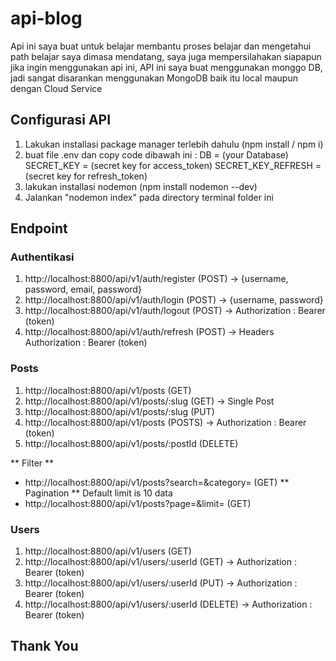 # api-blog
Api ini saya buat untuk belajar membantu proses belajar dan mengetahui path belajar saya dimasa mendatang, saya juga mempersilahakan siapapun jika ingin menggunakan api ini,
API ini saya buat menggunakan monggo DB, jadi sangat disarankan menggunakan MongoDB baik itu local maupun dengan Cloud Service

## Configurasi API
1.  Lakukan installasi package manager terlebih dahulu (npm install / npm i)
2.  buat file .env
    dan copy code dibawah ini :
    DB = (your Database)
    SECRET_KEY = (secret key for access_token)
    SECRET_KEY_REFRESH = (secret key for refresh_token)
3.  lakukan installasi nodemon (npm install nodemon --dev)
4.  Jalankan "nodemon index" pada directory terminal folder ini

## Endpoint
### Authentikasi
  1.  http://localhost:8800/api/v1/auth/register (POST) -> {username, password, email, password}
  2.  http://localhost:8800/api/v1/auth/login (POST) -> {username, password}
  3.  http://localhost:8800/api/v1/auth/logout (POST) -> Authorization : Bearer (token)
  4.  http://localhost:8800/api/v1/auth/refresh (POST) -> Headers Authorization : Bearer (token)

### Posts
  1.  http://localhost:8800/api/v1/posts (GET)
  2.  http://localhost:8800/api/v1/posts/:slug (GET) -> Single Post
  3.  http://localhost:8800/api/v1/posts/:slug (PUT) 
  4.  http://localhost:8800/api/v1/posts (POSTS) -> Authorization : Bearer (token) 
  5.  http://localhost:8800/api/v1/posts/:postId (DELETE) 
  
  ** Filter **
 -  http://localhost:8800/api/v1/posts?search=&category= (GET)
 ** Pagination **
    Default limit is 10 data
 -  http://localhost:8800/api/v1/posts?page=&limit= (GET)
  
### Users 
  1.  http://localhost:8800/api/v1/users (GET)
  2.  http://localhost:8800/api/v1/users/:userId (GET) -> Authorization : Bearer (token)
  3.  http://localhost:8800/api/v1/users/:userId (PUT) -> Authorization : Bearer (token)
  4.  http://localhost:8800/api/v1/users/:userId (DELETE) -> Authorization : Bearer (token)
  
  
## Thank You
    
